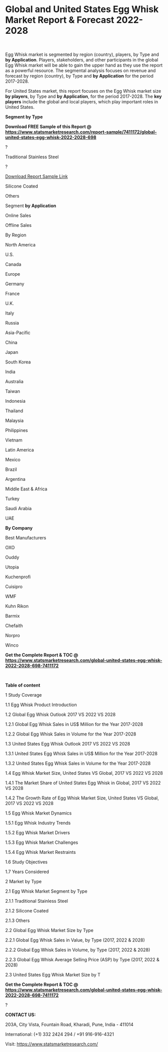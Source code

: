 <h1>Global and United States Egg Whisk Market Report & Forecast 2022-2028</h1><br/><p>Egg Whisk market is segmented by region (country), players, by Type and <strong>by Application</strong>. Players, stakeholders, and other participants in the global Egg Whisk market will be able to gain the upper hand as they use the report as a powerful resource. The segmental analysis focuses on revenue and forecast by region (country), by Type and <strong>by Application</strong> for the period 2017-2028.</p>
 
 
 
 <p>For United States market, this report focuses on the Egg Whisk market size <strong>by players</strong>, by Type and <strong>by Application</strong>, for the period 2017-2028. The <strong>key players</strong> include the global and local players, which play important roles in United States.</p>
 
 
 
 <p><strong>Segment by Type</strong></p>
 
 
 
 <div><b>Download FREE Sample of this Report @ <a href="https://www.statsmarketresearch.com/download-free-sample/7411172/global-united-states-egg-whisk-2022-2028-698">https://www.statsmarketresearch.com/report-sample/7411172/global-united-states-egg-whisk-2022-2028-698</a></b></div>
 
 
 
 <p>? </p>
 
 
 
 <p>Traditional Stainless Steel</p>
 
 
 
 <p>? </p>
 
 
 
 <p><a href="https://www.statsmarketresearch.com/download-free-sample/7411172/global-united-states-egg-whisk-2022-2028-698">Download Report Sample Link</a></p>
 
 
 
 <p>Silicone Coated</p>
 
 
 
 <p>Others</p>
 
 
 
 <p>Segment <strong>by Application</strong></p>
 
 
 
 <p>Online Sales</p>
 
 
 
 <p>Offline Sales</p>
 
 
 
 <p>By Region</p>
 
 
 
 <p>North America</p>
 
 
 
 <p>U.S.</p>
 
 
 
 <p>Canada</p>
 
 
 
 <p>Europe</p>
 
 
 
 <p>Germany</p>
 
 
 
 <p>France</p>
 
 
 
 <p>U.K.</p>
 
 
 
 <p>Italy</p>
 
 
 
 <p>Russia</p>
 
 
 
 <p>Asia-Pacific</p>
 
 
 
 <p>China</p>
 
 
 
 <p>Japan</p>
 
 
 
 <p>South Korea</p>
 
 
 
 <p>India</p>
 
 
 
 <p>Australia</p>
 
 
 
 <p>Taiwan</p>
 
 
 
 <p>Indonesia</p>
 
 
 
 <p>Thailand</p>
 
 
 
 <p>Malaysia</p>
 
 
 
 <p>Philippines</p>
 
 
 
 <p>Vietnam</p>
 
 
 
 <p>Latin America</p>
 
 
 
 <p>Mexico</p>
 
 
 
 <p>Brazil</p>
 
 
 
 <p>Argentina</p>
 
 
 
 <p>Middle East & Africa</p>
 
 
 
 <p>Turkey</p>
 
 
 
 <p>Saudi Arabia</p>
 
 
 
 <p>UAE</p>
 
 
 
 <p><strong>By Company</strong></p>
 
 
 
 <p>Best Manufacturers</p>
 
 
 
 <p>OXO</p>
 
 
 
 <p>Ouddy</p>
 
 
 
 <p>Utopia</p>
 
 
 
 <p>Kuchenprofi</p>
 
 
 
 <p>Cuisipro</p>
 
 
 
 <p>WMF</p>
 
 
 
 <p>Kuhn Rikon</p>
 
 
 
 <p>Barmix</p>
 
 
 
 <p>Chefaith</p>
 
 
 
 <p>Norpro</p>
 
 
 
 <p>Winco</p>
 
 
 
 <div><b>Get the Complete Report & TOC @ <a href="https://www.statsmarketresearch.com/global-united-states-egg-whisk-2022-2028-698-7411172">https://www.statsmarketresearch.com/global-united-states-egg-whisk-2022-2028-698-7411172</a></b></div>
 
 
 
 <p><br />
 
 <b>Table of content</b></p>
 
 
 
 <p>1 Study Coverage<br />
 
 1.1 Egg Whisk Product Introduction<br />
 
 1.2 Global Egg Whisk Outlook 2017 VS 2022 VS 2028<br />
 
 1.2.1 Global Egg Whisk Sales in US$ Million for the Year 2017-2028<br />
 
 1.2.2 Global Egg Whisk Sales in Volume for the Year 2017-2028<br />
 
 1.3 United States Egg Whisk Outlook 2017 VS 2022 VS 2028<br />
 
 1.3.1 United States Egg Whisk Sales in US$ Million for the Year 2017-2028<br />
 
 1.3.2 United States Egg Whisk Sales in Volume for the Year 2017-2028<br />
 
 1.4 Egg Whisk Market Size, United States VS Global, 2017 VS 2022 VS 2028<br />
 
 1.4.1 The Market Share of United States Egg Whisk in Global, 2017 VS 2022 VS 2028<br />
 
 1.4.2 The Growth Rate of Egg Whisk Market Size, United States VS Global, 2017 VS 2022 VS 2028<br />
 
 1.5 Egg Whisk Market Dynamics<br />
 
 1.5.1 Egg Whisk Industry Trends<br />
 
 1.5.2 Egg Whisk Market Drivers<br />
 
 1.5.3 Egg Whisk Market Challenges<br />
 
 1.5.4 Egg Whisk Market Restraints<br />
 
 1.6 Study Objectives<br />
 
 1.7 Years Considered<br />
 
 2 Market by Type<br />
 
 2.1 Egg Whisk Market Segment by Type<br />
 
 2.1.1 Traditional Stainless Steel<br />
 
 2.1.2 Silicone Coated<br />
 
 2.1.3 Others<br />
 
 2.2 Global Egg Whisk Market Size by Type<br />
 
 2.2.1 Global Egg Whisk Sales in Value, by Type (2017, 2022 & 2028)<br />
 
 2.2.2 Global Egg Whisk Sales in Volume, by Type (2017, 2022 & 2028)<br />
 
 2.2.3 Global Egg Whisk Average Selling Price (ASP) by Type (2017, 2022 & 2028)<br />
 
 2.3 United States Egg Whisk Market Size by T</p>
 
 
 
 <div><b>Get the Complete Report & TOC @ <a href="https://www.statsmarketresearch.com/global-united-states-egg-whisk-2022-2028-698-7411172">https://www.statsmarketresearch.com/global-united-states-egg-whisk-2022-2028-698-7411172</a></b></div>
 
 
 
 <p>? </p>
 
 
 
 <p><b>CONTACT US:</b><br />
 
 203A, City Vista, Fountain Road, Kharadi, Pune, India - 411014<br />
 
 International: (+1) 332 2424 294 / +91 916-916-4321<br />
 
 Visit: <a href="https://www.statsmarketresearch.com/">https://www.statsmarketresearch.com/</a></p>